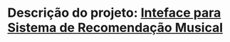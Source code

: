 # Descrição do projeto: [Inteface para Sistema de Recomendação Musical](https://github.com/fvasc/PCS3559_InterfaceSRM/Proposta%20Tecnologias%20Interativas.pdf)
